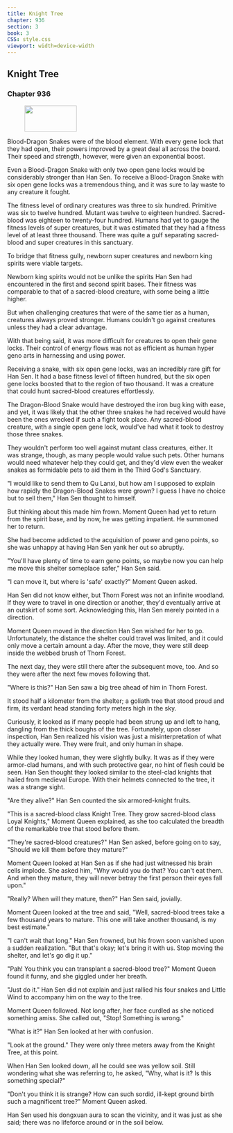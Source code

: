 ```yaml
---
title: Knight Tree
chapter: 936
section: 3
book: 3
CSS: style.css
viewport: width=device-width
---
```


## Knight Tree

### Chapter 936

<figure>
	<img src="../Images/gem.gif" alt="" id="gem" width="120" height="60" />
</figure>

Blood-Dragon Snakes were of the blood element. With every gene lock that they had open, their powers improved by a great deal all across the board. Their speed and strength, however, were given an exponential boost.

Even a Blood-Dragon Snake with only two open gene locks would be considerably stronger than Han Sen. To receive a Blood-Dragon Snake with six open gene locks was a tremendous thing, and it was sure to lay waste to any creature it fought.

The fitness level of ordinary creatures was three to six hundred. Primitive was six to twelve hundred. Mutant was twelve to eighteen hundred. Sacred-blood was eighteen to twenty-four hundred. Humans had yet to gauge the fitness levels of super creatures, but it was estimated that they had a fitness level of at least three thousand. There was quite a gulf separating sacred-blood and super creatures in this sanctuary.

To bridge that fitness gully, newborn super creatures and newborn king spirits were viable targets.

Newborn king spirits would not be unlike the spirits Han Sen had encountered in the first and second spirit bases. Their fitness was comparable to that of a sacred-blood creature, with some being a little higher.

But when challenging creatures that were of the same tier as a human, creatures always proved stronger. Humans couldn't go against creatures unless they had a clear advantage.

With that being said, it was more difficult for creatures to open their gene locks. Their control of energy flows was not as efficient as human hyper geno arts in harnessing and using power.

Receiving a snake, with six open gene locks, was an incredibly rare gift for Han Sen. It had a base fitness level of fifteen hundred, but the six open gene locks boosted that to the region of two thousand. It was a creature that could hunt sacred-blood creatures effortlessly.

The Dragon-Blood Snake would have destroyed the iron bug king with ease, and yet, it was likely that the other three snakes he had received would have been the ones wrecked if such a fight took place. Any sacred-blood creature, with a single open gene lock, would've had what it took to destroy those three snakes.

They wouldn't perform too well against mutant class creatures, either. It was strange, though, as many people would value such pets. Other humans would need whatever help they could get, and they'd view even the weaker snakes as formidable pets to aid them in the Third God's Sanctuary.

"I would like to send them to Qu Lanxi, but how am I supposed to explain how rapidly the Dragon-Blood Snakes were grown? I guess I have no choice but to sell them," Han Sen thought to himself.

But thinking about this made him frown. Moment Queen had yet to return from the spirit base, and by now, he was getting impatient. He summoned her to return.

She had become addicted to the acquisition of power and geno points, so she was unhappy at having Han Sen yank her out so abruptly.

"You'll have plenty of time to earn geno points, so maybe now you can help me move this shelter someplace safer," Han Sen said.

"I can move it, but where is 'safe' exactly?" Moment Queen asked.

Han Sen did not know either, but Thorn Forest was not an infinite woodland. If they were to travel in one direction or another, they'd eventually arrive at an outskirt of some sort. Acknowledging this, Han Sen merely pointed in a direction.

Moment Queen moved in the direction Han Sen wished for her to go. Unfortunately, the distance the shelter could travel was limited, and it could only move a certain amount a day. After the move, they were still deep inside the webbed brush of Thorn Forest.

The next day, they were still there after the subsequent move, too. And so they were after the next few moves following that.

"Where is this?" Han Sen saw a big tree ahead of him in Thorn Forest.

It stood half a kilometer from the shelter; a goliath tree that stood proud and firm, its verdant head standing forty meters high in the sky.

Curiously, it looked as if many people had been strung up and left to hang, dangling from the thick boughs of the tree. Fortunately, upon closer inspection, Han Sen realized his vision was just a misinterpretation of what they actually were. They were fruit, and only human in shape.

While they looked human, they were slightly bulky. It was as if they were armor-clad humans, and with such protective gear, no hint of flesh could be seen. Han Sen thought they looked similar to the steel-clad knights that hailed from medieval Europe. With their helmets connected to the tree, it was a strange sight.

"Are they alive?" Han Sen counted the six armored-knight fruits.

"This is a sacred-blood class Knight Tree. They grow sacred-blood class Loyal Knights," Moment Queen explained, as she too calculated the breadth of the remarkable tree that stood before them.

"They're sacred-blood creatures?" Han Sen asked, before going on to say, "Should we kill them before they mature?"

Moment Queen looked at Han Sen as if she had just witnessed his brain cells implode. She asked him, "Why would you do that? You can't eat them. And when they mature, they will never betray the first person their eyes fall upon."

"Really? When will they mature, then?" Han Sen said, jovially.

Moment Queen looked at the tree and said, "Well, sacred-blood trees take a few thousand years to mature. This one will take another thousand, is my best estimate."

"I can't wait that long." Han Sen frowned, but his frown soon vanished upon a sudden realization. "But that's okay; let's bring it with us. Stop moving the shelter, and let's go dig it up."

"Pah! You think you can transplant a sacred-blood tree?" Moment Queen found it funny, and she giggled under her breath.

"Just do it." Han Sen did not explain and just rallied his four snakes and Little Wind to accompany him on the way to the tree.

Moment Queen followed. Not long after, her face curdled as she noticed something amiss. She called out, "Stop! Something is wrong."

"What is it?" Han Sen looked at her with confusion.

"Look at the ground." They were only three meters away from the Knight Tree, at this point.

When Han Sen looked down, all he could see was yellow soil. Still wondering what she was referring to, he asked, "Why, what is it? Is this something special?"

"Don't you think it is strange? How can such sordid, ill-kept ground birth such a magnificent tree?" Moment Queen asked.

Han Sen used his dongxuan aura to scan the vicinity, and it was just as she said; there was no lifeforce around or in the soil below.